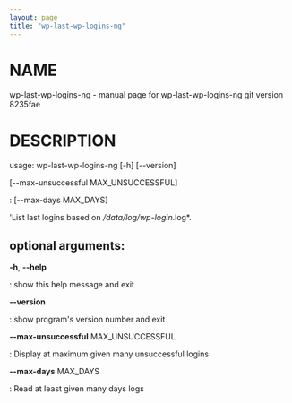 ```yaml
---
layout: page
title: "wp-last-wp-logins-ng"
---
```



NAME
====

wp-last-wp-logins-ng - manual page for wp-last-wp-logins-ng git version
8235fae

DESCRIPTION
===========

usage: wp-last-wp-logins-ng \[-h\] \[\--version\]

\[\--max-unsuccessful MAX\_UNSUCCESSFUL\]

:   \[\--max-days MAX\_DAYS\]

\'List last logins based on */data/log/wp-login*.log\*.

optional arguments:
-------------------

**-h**, **\--help**

:   show this help message and exit

**\--version**

:   show program\'s version number and exit

**\--max-unsuccessful** MAX\_UNSUCCESSFUL

:   Display at maximum given many unsuccessful logins

**\--max-days** MAX\_DAYS

:   Read at least given many days logs
